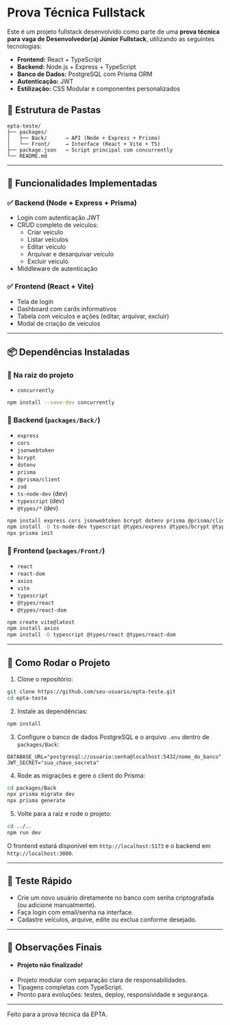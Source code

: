 # Prova Técnica Fullstack

Este é um projeto fullstack desenvolvido como parte de uma **prova técnica para vaga de Desenvolvedor(a) Júnior Fullstack**, utilizando as seguintes tecnologias:

- **Frontend:** React + TypeScript
- **Backend:** Node.js + Express + TypeScript
- **Banco de Dados:** PostgreSQL com Prisma ORM
- **Autenticação:** JWT
- **Estilização:** CSS Modular e componentes personalizados

## 📁 Estrutura de Pastas

```
epta-teste/
├── packages/
│   ├── Back/      → API (Node + Express + Prisma)
│   └── Front/     → Interface (React + Vite + TS)
├── package.json   → Script principal com concurrently
└── README.md
```

---

## 🚀 Funcionalidades Implementadas

### ✅ Backend (Node + Express + Prisma)
- Login com autenticação JWT
- CRUD completo de veículos:
  - Criar veículo
  - Listar veículos
  - Editar veículo
  - Arquivar e desarquivar veículo
  - Excluir veículo
- Middleware de autenticação

### ✅ Frontend (React + Vite)
- Tela de login
- Dashboard com cards informativos
- Tabela com veículos e ações (editar, arquivar, excluir)
- Modal de criação de veículos

---

## 📦 Dependências Instaladas

### 📌 Na raiz do projeto
- `concurrently`

```bash
npm install --save-dev concurrently
```

### 📌 Backend (`packages/Back/`)
- `express`
- `cors`
- `jsonwebtoken`
- `bcrypt`
- `dotenv`
- `prisma`
- `@prisma/client`
- `zod`
- `ts-node-dev` (dev)
- `typescript` (dev)
- `@types/*` (dev)

```bash
npm install express cors jsonwebtoken bcrypt dotenv prisma @prisma/client zod
npm install -D ts-node-dev typescript @types/express @types/bcrypt @types/jsonwebtoken @types/node
npx prisma init
```

### 📌 Frontend (`packages/Front/`)
- `react`
- `react-dom`
- `axios`
- `vite`
- `typescript`
- `@types/react`
- `@types/react-dom`

```bash
npm create vite@latest
npm install axios
npm install -D typescript @types/react @types/react-dom
```

---

## 🔧 Como Rodar o Projeto

1. Clone o repositório:

```bash
git clone https://github.com/seu-usuario/epta-teste.git
cd epta-teste
```

2. Instale as dependências:

```bash
npm install
```

3. Configure o banco de dados PostgreSQL e o arquivo `.env` dentro de `packages/Back`:

```
DATABASE_URL="postgresql://usuario:senha@localhost:5432/nome_do_banco"
JWT_SECRET="sua_chave_secreta"
```

4. Rode as migrações e gere o client do Prisma:

```bash
cd packages/Back
npx prisma migrate dev
npx prisma generate
```

5. Volte para a raiz e rode o projeto:

```bash
cd ../..
npm run dev
```

O frontend estará disponível em `http://localhost:5173` e o backend em `http://localhost:3000`.

---

## 🧪 Teste Rápido

- Crie um novo usuário diretamente no banco com senha criptografada (ou adicione manualmente).
- Faça login com email/senha na interface.
- Cadastre veículos, arquive, edite ou exclua conforme desejado.

---

## 📌 Observações Finais

- #### Projeto não finalizado!
- Projeto modular com separação clara de responsabilidades.
- Tipagens completas com TypeScript.
- Pronto para evoluções: testes, deploy, responsividade e segurança.

---

Feito para a prova técnica da EPTA.
